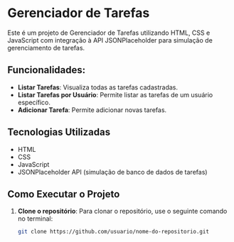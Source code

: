 # Gerenciador de Tarefas ##

Este é um projeto de Gerenciador de Tarefas utilizando HTML, CSS e JavaScript com integração à API JSONPlaceholder para simulação de gerenciamento de tarefas.

## Funcionalidades:
- **Listar Tarefas**: Visualiza todas as tarefas cadastradas.
- **Listar Tarefas por Usuário**: Permite listar as tarefas de um usuário específico.
- **Adicionar Tarefa**: Permite adicionar novas tarefas.

## Tecnologias Utilizadas
- HTML
- CSS
- JavaScript
- JSONPlaceholder API (simulação de banco de dados de tarefas)

## Como Executar o Projeto

1. **Clone o repositório**:
   Para clonar o repositório, use o seguinte comando no terminal:
   ```bash
   git clone https://github.com/usuario/nome-do-repositorio.git
